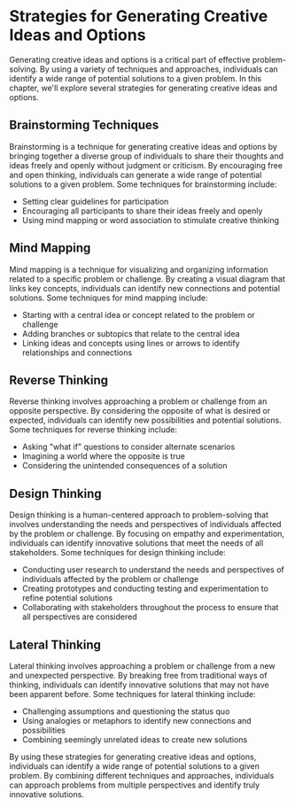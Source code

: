 Strategies for Generating Creative Ideas and Options
====================================================

Generating creative ideas and options is a critical part of effective problem-solving. By using a variety of techniques and approaches, individuals can identify a wide range of potential solutions to a given problem. In this chapter, we'll explore several strategies for generating creative ideas and options.

Brainstorming Techniques
------------------------

Brainstorming is a technique for generating creative ideas and options by bringing together a diverse group of individuals to share their thoughts and ideas freely and openly without judgment or criticism. By encouraging free and open thinking, individuals can generate a wide range of potential solutions to a given problem. Some techniques for brainstorming include:

* Setting clear guidelines for participation
* Encouraging all participants to share their ideas freely and openly
* Using mind mapping or word association to stimulate creative thinking

Mind Mapping
------------

Mind mapping is a technique for visualizing and organizing information related to a specific problem or challenge. By creating a visual diagram that links key concepts, individuals can identify new connections and potential solutions. Some techniques for mind mapping include:

* Starting with a central idea or concept related to the problem or challenge
* Adding branches or subtopics that relate to the central idea
* Linking ideas and concepts using lines or arrows to identify relationships and connections

Reverse Thinking
----------------

Reverse thinking involves approaching a problem or challenge from an opposite perspective. By considering the opposite of what is desired or expected, individuals can identify new possibilities and potential solutions. Some techniques for reverse thinking include:

* Asking "what if" questions to consider alternate scenarios
* Imagining a world where the opposite is true
* Considering the unintended consequences of a solution

Design Thinking
---------------

Design thinking is a human-centered approach to problem-solving that involves understanding the needs and perspectives of individuals affected by the problem or challenge. By focusing on empathy and experimentation, individuals can identify innovative solutions that meet the needs of all stakeholders. Some techniques for design thinking include:

* Conducting user research to understand the needs and perspectives of individuals affected by the problem or challenge
* Creating prototypes and conducting testing and experimentation to refine potential solutions
* Collaborating with stakeholders throughout the process to ensure that all perspectives are considered

Lateral Thinking
----------------

Lateral thinking involves approaching a problem or challenge from a new and unexpected perspective. By breaking free from traditional ways of thinking, individuals can identify innovative solutions that may not have been apparent before. Some techniques for lateral thinking include:

* Challenging assumptions and questioning the status quo
* Using analogies or metaphors to identify new connections and possibilities
* Combining seemingly unrelated ideas to create new solutions

By using these strategies for generating creative ideas and options, individuals can identify a wide range of potential solutions to a given problem. By combining different techniques and approaches, individuals can approach problems from multiple perspectives and identify truly innovative solutions.

